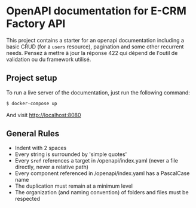 # OpenAPI documentation for E-CRM Factory API

This project contains a starter for an openapi documentation including a basic CRUD (for a `users` resource), pagination and some other recurrent needs. Pensez à mettre à jour la réponse 422 qui dépend de l'outil de validation ou du framework utilisé.

## Project setup

To run a live server of the documentation, just run the following command:

```bash
$ docker-compose up
```

And visit [http://localhost:8080](http://localhost:8080)

## General Rules

- Indent with 2 spaces
- Every string is surrounded by 'simple quotes'
- Every `$ref` references a target in /openapi/index.yaml (never a file directly, never a relative path)
- Every component referenced in /openapi/index.yaml has a PascalCase name
- The duplication must remain at a minimum level
- The organization (and naming convention) of folders and files must be respected
